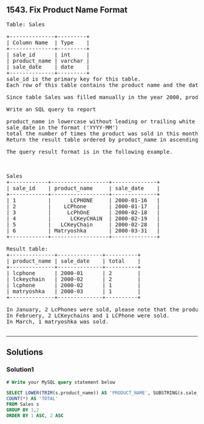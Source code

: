 ## 1543. Fix Product Name Format
<pre>
Table: Sales

+--------------+---------+
| Column Name  | Type    |
+--------------+---------+
| sale_id      | int     |
| product_name | varchar |
| sale_date    | date    |
+--------------+---------+
sale_id is the primary key for this table.
Each row of this table contains the product name and the date it was sold.

Since table Sales was filled manually in the year 2000, product_name may contain leading and/or trailing white spaces, also they are case-insensitive.

Write an SQL query to report

product_name in lowercase without leading or trailing white spaces.
sale_date in the format ('YYYY-MM') 
total the number of times the product was sold in this month.
Return the result table ordered by product_name in ascending order, in case of a tie order it by sale_date in ascending order.

The query result format is in the following example.

 

Sales
+------------+------------------+--------------+
| sale_id    | product_name     | sale_date    |
+------------+------------------+--------------+
| 1          |      LCPHONE     | 2000-01-16   |
| 2          |    LCPhone       | 2000-01-17   |
| 3          |     LcPhOnE      | 2000-02-18   |
| 4          |      LCKeyCHAiN  | 2000-02-19   |
| 5          |   LCKeyChain     | 2000-02-28   |
| 6          | Matryoshka       | 2000-03-31   | 
+------------+------------------+--------------+

Result table:
+--------------+--------------+----------+
| product_name | sale_date    | total    |
+--------------+--------------+----------+
| lcphone      | 2000-01      | 2        |
| lckeychain   | 2000-02      | 2        | 
| lcphone      | 2000-02      | 1        | 
| matryoshka   | 2000-03      | 1        | 
+--------------+--------------+----------+

In January, 2 LcPhones were sold, please note that the product names are not case sensitive and may contain spaces.
In Februery, 2 LCKeychains and 1 LCPhone were sold.
In March, 1 matryoshka was sold.

</pre>

-----------------------------------------------------------
## Solutions
### Solution1
```sql
# Write your MySQL query statement below

SELECT LOWER(TRIM(s.product_name)) AS 'PRODUCT_NAME', SUBSTRING(s.sale_date,1,7) AS 'SALE_DATE',
COUNT(*) AS 'TOTAL'
FROM Sales s
GROUP BY 1,2
ORDER BY 1 ASC, 2 ASC
```
